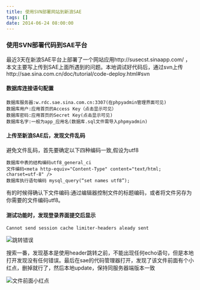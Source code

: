 ```yaml
---
title: 使用SVN部署网站到新浪SAE
tags: []
date: 2014-06-24 08:00:00
---
```


### 使用SVN部署代码到SAE平台

最近3天在新浪SAE平台上部署了一个网站应用http://susecst.sinaapp.com/ ，本文主要写上传到SAE上面所遇到的问题。本地调试好代码后，通过svn上传http://sae.sina.com.cn/doc/tutorial/code-deploy.html#svn 

#### 数据库连接语句配置

    数据库服务器:w.rdc.sae.sina.com.cn:3307(在phpyadmin管理界面可见)
    数据库用户:应用首页的Access Key（点击显示可见）
    数据库密码:应用首页的Secret Key(点击显示可见)
    数据库名字:一般为app_应用名(数据库.sql文件需导入phpmyadmin)

#### 上传至新浪SAE后，发现文件乱码

避免文件乱码，首先要确定以下四种编码一致,假设为utf8

    数据库中表的结构编码utf8_general_ci
    文件编码<meta http-equiv="Content-Type" content="text/html; charset=utf-8" />
    数据库执行语句编码 mysql_query(“set names utf8”);

有的时候得确认下文件编码:通过编辑器控制文件的标题编码，或者将文件另存为你需要的文件编码utf8。

#### 测试功能时，发现登录界面提交后显示

    Cannot send session cache limiter-headers aleady sent

![跳转错误](/assets/images/session.png)

搜索一番，发现基本是使用header跳转之前，不能出现任何echo语句，但是本地打开发现没有任何错误。最后在sae的代码管理器打开，发现了该文件前面有个小红点，删掉就行了，然后本地update，保持同服务器端版本一致

![文件前面小红点](/assets/images/sae.png)

